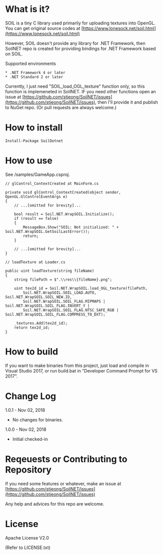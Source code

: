 What is it?
================================

SOIL is a tiny C library used primarily for uploading textures into OpenGL. You can get original source codes at [https://www.lonesock.net/soil.html](https://www.lonesock.net/soil.html)

However, SOIL doesn't provide any library for .NET Framework, then SoilNET repo is created for providing bindings for .NET Framework based on SOIL.

Supported environments

    * .NET Framework 4 or later
    * .NET Standard 2 or later

Currently, I just need "SOIL_load_OGL_texture" function only, so this function is implemeneted in SoilNET. IF you need other functions open an issue at [https://github.com/stjeong/SoilNET/issues](https://github.com/stjeong/SoilNET/issues), then I'll provide it and publish to NuGet repo. (Or pull requests are always welcome.)

How to install
================================


```
Install-Package SoilDotnet
```

How to use
================================

See /samples/GameApp.csproj.

```
// glControl_ContextCreated at MainForm.cs

private void glControl_ContextCreated(object sender, OpenGL.GlControlEventArgs e)
{
    // ...[omitted for brevity]...

    bool result = Soil.NET.WrapSOIL.Initialize();
    if (result == false)
    {
        MessageBox.Show("SOIL: Not initialized: " + Soil.NET.WrapSOIL.GetSoilLastError());
        return;
    }

    // ...[omitted for brevity]...
}
```

```
// loadTexture at Loader.cs

public uint loadTexture(string fileName)
{
    string filePath = $".\\res\\{fileName}.png";

    uint tex2d_id = Soil.NET.WrapSOIL.load_OGL_texture(filePath,
        Soil.NET.WrapSOIL.SOIL_LOAD.AUTO, Soil.NET.WrapSOIL.SOIL_NEW.ID,
        Soil.NET.WrapSOIL.SOIL_FLAG.MIPMAPS | Soil.NET.WrapSOIL.SOIL_FLAG.INVERT_Y | 
        Soil.NET.WrapSOIL.SOIL_FLAG.NTSC_SAFE_RGB | Soil.NET.WrapSOIL.SOIL_FLAG.COMPRESS_TO_DXT);

    _textures.Add(tex2d_id);
    return tex2d_id;
}
```


How to build
================================
If you want to make binaries from this project, just load and compile in Visual Studio 2017, or run build.bat in "Developer Command Prompt for VS 2017".


Change Log
================================

1.0.1 - Nov 02, 2018

* No changes for binaries.

1.0.0 - Nov 02, 2018

* Initial checked-in


Reqeuests or Contributing to Repository
================================
If you need some features or whatever, make an issue at [https://github.com/stjeong/SoilNET/issues](https://github.com/stjeong/SoilNET/issues)

Any help and advices for this repo are welcome.

License
================================
Apache License V2.0

(Refer to LICENSE.txt)